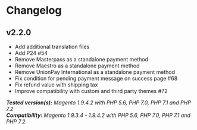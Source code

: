 # Changelog

## v2.2.0

* Add additional translation files
* Add P24 #54
* Remove Masterpass as a standalone payment method
* Remove Maestro as a standalone payment method
* Remove UnionPay International as a standalone payment method
* Fix condition for pending payment message on success page #68
* Fix refund value with shipping tax
* Improve compatibility with custom and third party themes #72

<em><strong>Tested version(s):</strong> Magento 1.9.4.2 with PHP 5.6, PHP 7.0, PHP 7.1 and PHP 7.2</em><br><em><strong>Compatibility:</strong> Magento 1.9.3.4 - 1.9.4.2 with PHP 5.6, PHP 7.0, PHP 7.1 and PHP 7.2</em>
